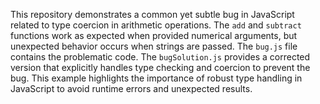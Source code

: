 This repository demonstrates a common yet subtle bug in JavaScript related to type coercion in arithmetic operations.  The `add` and `subtract` functions work as expected when provided numerical arguments, but unexpected behavior occurs when strings are passed. The `bug.js` file contains the problematic code.  The `bugSolution.js` provides a corrected version that explicitly handles type checking and coercion to prevent the bug.  This example highlights the importance of robust type handling in JavaScript to avoid runtime errors and unexpected results.